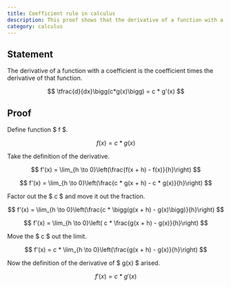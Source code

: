```yaml
---
title: Coefficient rule in calculus
description: This proof shows that the derivative of a function with a coefficient is the coefficient times the derivative of that function.
category: calculus
---
```


## Statement

The derivative of a function with a coefficient is the coefficient times the derivative of that function.

$$ \tfrac{d}{dx}\bigg(c*g(x)\bigg) = c * g'(x) $$

## Proof

Define function $ f $.

$$ f(x) = c * g(x) $$

Take the definition of the derivative.

$$ f'(x) = \lim_{h \to 0}\left(\frac{f(x + h) - f(x)}{h}\right) $$

$$ f'(x) = \lim_{h \to 0}\left(\frac{c * g(x + h) - c * g(x)}{h}\right) $$

Factor out the $ c $ and move it out the fraction.

$$ f'(x) = \lim_{h \to 0}\left(\frac{c * \bigg(g(x + h) - g(x)\bigg)}{h}\right) $$

$$ f'(x) = \lim_{h \to 0}\left( c * \frac{g(x + h) - g(x)}{h}\right) $$

Move the $ c $ out the limit.

$$ f'(x) = c * \lim_{h \to 0}\left(\frac{g(x + h) - g(x)}{h}\right) $$

Now the definition of the derivative of $ g(x) $ arised.

$$ f'(x) = c * g'(x) $$
